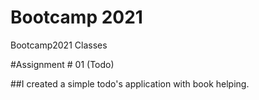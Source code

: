 # Bootcamp 2021
Bootcamp2021 Classes

#Assignment # 01 (Todo)

##I created a simple todo's application with book helping.
